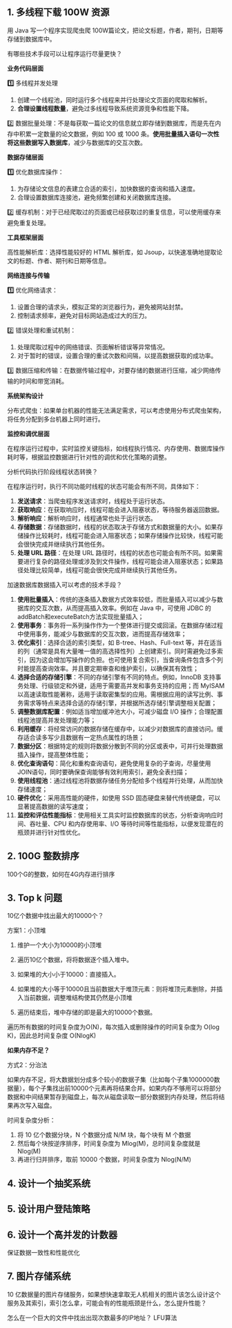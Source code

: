 ## 1. 多线程下载 100W 资源

用 Java 写一个程序实现爬虫爬 100W篇论文，把论文标题，作者，期刊，日期等存储到数据库中。

有哪些技术手段可以让程序运行尽量更快？

**业务代码层面**

**1️⃣** 多线程并发处理

1. 创建一个线程池，同时运行多个线程来并行处理论文页面的爬取和解析。
2. **合理设置线程数量**，避免过多线程导致系统资源竞争和性能下降。

2️⃣ 数据批量处理：不是每获取一篇论文的信息就立即存储到数据库，而是先在内存中积累一定数量的论文数据，例如 100 或 1000 条。**使用批量插入语句一次性将这些数据写入数据库**，减少与数据库的交互次数。

**数据存储层面**

**1️⃣** 优化数据库操作：

1. 为存储论文信息的表建立合适的索引，加快数据的查询和插入速度。
2. 合理设置数据库连接池，避免频繁创建和关闭数据库连接。

2️⃣ 缓存机制：对于已经爬取过的页面或已经获取过的重复信息，可以使用缓存来避免重复处理。

**工具框架层面**

高性能解析库：选择性能较好的 HTML 解析库，如 Jsoup，以快速准确地提取论文的标题、作者、期刊和日期等信息。

**网络连接与传输**

**1️⃣** 优化网络请求：

1. 设置合理的请求头，模拟正常的浏览器行为，避免被网站封禁。
2. 控制请求频率，避免对目标网站造成过大的压力。

2️⃣ 错误处理和重试机制：

1. 处理爬取过程中的网络错误、页面解析错误等异常情况。
2. 对于暂时的错误，设置合理的重试次数和间隔，以提高数据获取的成功率。

3️⃣ 数据压缩和传输：在数据传输过程中，对要存储的数据进行压缩，减少网络传输的时间和带宽消耗。

**系统架构设计**

分布式爬虫：如果单台机器的性能无法满足需求，可以考虑使用分布式爬虫架构，将任务分配到多台机器上同时进行。

**监控和调优层面**

在程序运行过程中，实时监控关键指标，如线程执行情况、内存使用、数据库操作耗时等，根据监控数据进行针对性的调优和优化策略的调整。

分析代码执行阶段线程状态转换？

在程序运行时，执行不同功能时线程的状态可能会有所不同，具体如下：

1. **发送请求**：当爬虫程序发送请求时，线程处于运行状态。
2. **获取响应**：在获取响应时，线程可能会进入阻塞状态，等待服务器返回数据。
3. **解析响应**：解析响应时，线程通常也处于运行状态。
4. **存储数据**：存储数据时，线程的状态取决于存储方式和数据量的大小。如果存储操作比较耗时，线程可能会进入阻塞状态；如果存储操作比较快，线程可能会很快完成并继续执行其他任务。
5. **处理 URL 路径**：在处理 URL 路径时，线程的状态也可能会有所不同。如果需要进行复杂的路径处理或涉及到文件操作，线程可能会进入阻塞状态；如果路径处理比较简单，线程可能会很快完成并继续执行其他任务。

加速数据库数据插入可以考虑的技术手段？

1. **使用批量插入**：传统的逐条插入数据方式效率较低，而批量插入可以减少与数据库的交互次数，从而提高插入效率。例如在 Java 中，可使用 JDBC 的addBatch和executeBatch方法实现批量插入；
2. **使用事务**：事务将一系列操作作为一个整体进行提交或回滚。在数据存储过程中使用事务，能减少与数据库的交互次数，进而提高存储效率；
3. **优化索引**：选择合适的索引类型，如 B-tree、Hash、Full-text 等，并在适当的列（通常是具有大量唯一值的高选择性列）上创建索引。同时需避免过多索引，因为这会增加写操作的负担。也可使用复合索引，当查询条件包含多个列时能提高查询效率。并且要定期审查和维护索引，以确保其有效性；
4. **选择合适的存储引擎**：不同的存储引擎有不同的特点。例如，InnoDB 支持事务处理、行级锁定和外键，适用于需要高并发和事务支持的应用；而 MyISAM 以高速读取性能著称，适用于读取密集型的应用。需根据应用的读写比例、事务需求等特点来选择合适的存储引擎，并根据所选存储引擎调整相关配置；
5. **调整数据库配置**：例如适当增加缓冲池大小，可减少磁盘 I/O 操作；合理配置线程池提高并发处理能力等；
6. **利用缓存**：将经常访问的数据存储在缓存中，以减少对数据库的直接访问。缓存适合读多写少且数据有一定热点属性的场景；
7. **数据分区**：根据特定的规则将数据分散到不同的分区或表中，可并行处理数据插入操作，提高整体性能；
8. **优化查询语句**：简化和重构查询语句，避免使用复杂的子查询，尽量使用JOIN语句，同时要确保查询能够有效利用索引，避免全表扫描；
9. **使用线程池**：通过线程池将数据存储任务分配给多个线程并行处理，从而加快存储速度；
10. **硬件优化**：采用高性能的硬件，如使用 SSD 固态硬盘来替代传统硬盘，可以显著提高数据的读写速度；
11. **监控和评估性能指标**：使用相关工具实时监控数据库的状态，分析查询响应时间、吞吐量、CPU 和内存使用率、I/O 等待时间等性能指标，以便发现潜在的瓶颈并进行针对性优化。

## 2. 100G 整数排序

100个G的整数，如何在4G内存进行排序

## 3. Top k 问题

10亿个数据中找出最大的10000个？

方案1：小顶堆

1. 维护一个大小为10000的小顶堆
2. 遍历10亿个数据，将将数据逐个插入堆中。

1. 如果堆的大小小于10000：直接插入。
2. 如果堆的大小等于10000且当前数据大于堆顶元素：则将堆顶元素删除，并插入当前数据，调整堆结构使其仍然是小顶堆

1. 遍历结束后，堆中存储的即是最大的10000个数据。

遍历所有数据的时间复杂度为O(N)，每次插入或删除操作的时间复杂度为 O(log K)，因此总时间复杂度 O(NlogK)

**如果内存不足？**

方式2：分治法

如果内存不足，将大数据划分成多个较小的数据子集（比如每个子集1000000数据量），每个子集找出前10000个元素再将结果合并。如果内存不够用可以将部分数据和中间结果暂存到磁盘上，每次从磁盘读取一部分数据到内存处理，然后将结果再次写入磁盘。

时间复杂度分析：

1. 将 10 亿个数据分块，N 个数据分成 N/M 块，每个块有 M 个数据
2. 然后每个块按逆序排序，时间复杂度为 Mlog(M)，总时间复杂度就是 Nlog(M)
3. 再进行归并排序，取前 10000 个数据，时间复杂度为 Nlog(N/M)

## 4. 设计一个抽奖系统

## 5. 设计用户登陆策略

## 6. 设计一个高并发的计数器

保证数据一致性和性能优化

## 7. 图片存储系统

10 亿数据量的图片存储服务，如果想快速拿取无人机相关的图片该怎么设计这个服务及其索引，索引怎么拿，可能会有的性能瓶颈是什么，怎么提升性能？



怎么在一个巨大的文件中找出出现次数最多的IP地址？
LFU算法